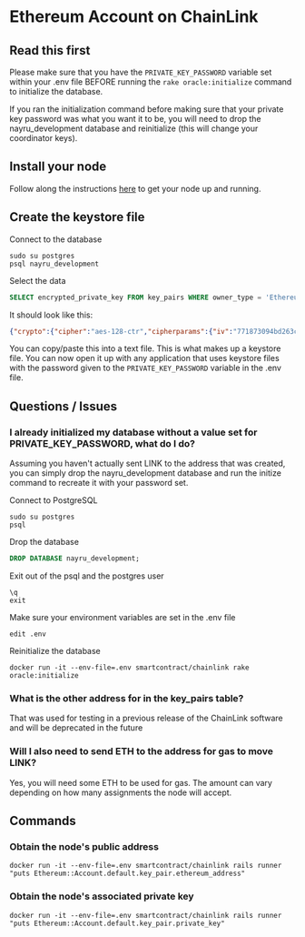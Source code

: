 # Ethereum Account on ChainLink

## Read this first

Please make sure that you have the `PRIVATE_KEY_PASSWORD` variable set within your .env file BEFORE running the `rake oracle:initialize` command to initialize the database.

If you ran the initialization command before making sure that your private key password was what you want it to be, you will need to drop the nayru_development database and reinitialize (this will change your coordinator keys).

## Install your node

Follow along the instructions [here](https://github.com/thodges-gh/ChainLink-Node) to get your node up and running.

## Create the keystore file

Connect to the database

```shell
sudo su postgres
psql nayru_development
```

Select the data

```SQL
SELECT encrypted_private_key FROM key_pairs WHERE owner_type = 'Ethereum::Account';
```

It should look like this:

```JSON
{"crypto":{"cipher":"aes-128-ctr","cipherparams":{"iv":"771873094bd263c5431c4378d7cd015e"},"ciphertext":"fa1664b9574da817a0f1bec2492586874e4091cbdc023d90daac172f1b83e89d","kdf":"pbkdf2","kdfparams":{"c":262144,"dklen":32,"prf":"hmac-sha256","salt":"3c31f12ce61b645a61eda11f76372a9c65380d9f346fc1033136143542a21a95"},"mac":"294a57a913c3eaea1ab1e8f599fc13f01bcb3966708cfaa06f0906ceea2df566"},"id":"ebecccc5-681b-4681-a12b-0fdeb2924c90","version":3,"address":"0xC7b1F27285325c9030d47B7Ce875A98ff76ae116"}
```

You can copy/paste this into a text file. This is what makes up a keystore file. You can now open it up with any application that uses keystore files with the password given to the `PRIVATE_KEY_PASSWORD` variable in the .env file.

## Questions / Issues

### I already initialized my database without a value set for PRIVATE_KEY_PASSWORD, what do I do?

Assuming you haven't actually sent LINK to the address that was created, you can simply drop the nayru_development database and run the initize command to recreate it with your password set.

Connect to PostgreSQL

```shell
sudo su postgres
psql
```

Drop the database

```SQL
DROP DATABASE nayru_development;
```

Exit out of the psql and the postgres user

```shell
\q
exit
```

Make sure your environment variables are set in the .env file

```shell
edit .env
```
Reinitialize the database

```shell
docker run -it --env-file=.env smartcontract/chainlink rake oracle:initialize
```

### What is the other address for in the key_pairs table?

That was used for testing in a previous release of the ChainLink software and will be deprecated in the future

### Will I also need to send ETH to the address for gas to move LINK?

Yes, you will need some ETH to be used for gas. The amount can vary depending on how many assignments the node will accept.

## Commands

### Obtain the node's public address

```shell
docker run -it --env-file=.env smartcontract/chainlink rails runner "puts Ethereum::Account.default.key_pair.ethereum_address"
```

### Obtain the node's associated private key


```shell
docker run -it --env-file=.env smartcontract/chainlink rails runner "puts Ethereum::Account.default.key_pair.private_key"
```
